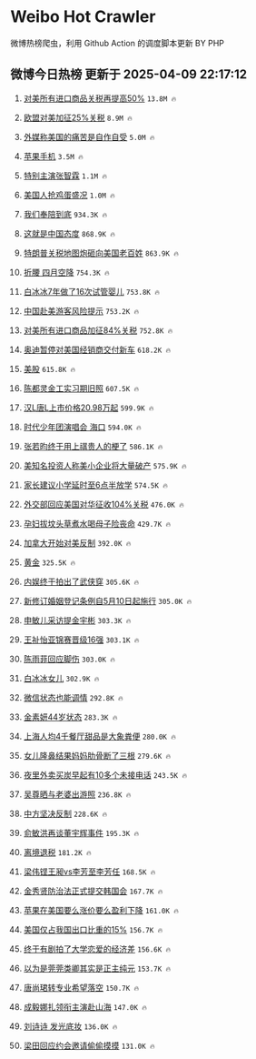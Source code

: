 # Weibo Hot Crawler 



微博热榜爬虫，利用 Github Action 的调度脚本更新 BY PHP 


## 微博今日热榜 更新于 2025-04-09 22:17:12 
1. [对美所有进口商品关税再提高50%](https://s.weibo.com/weibo?q=%23%E5%AF%B9%E7%BE%8E%E6%89%80%E6%9C%89%E8%BF%9B%E5%8F%A3%E5%95%86%E5%93%81%E5%85%B3%E7%A8%8E%E5%86%8D%E6%8F%90%E9%AB%9850%25%23&t=31&band_rank=1&Refer=top) `13.8M 🔥` 

1. [欧盟对美加征25%关税](https://s.weibo.com/weibo?q=%23%E6%AC%A7%E7%9B%9F%E5%AF%B9%E7%BE%8E%E5%8A%A0%E5%BE%8125%25%E5%85%B3%E7%A8%8E%23&t=31&band_rank=2&Refer=top) `8.9M 🔥` 

1. [外媒称美国的痛苦是自作自受](https://s.weibo.com/weibo?q=%23%E5%A4%96%E5%AA%92%E7%A7%B0%E7%BE%8E%E5%9B%BD%E7%9A%84%E7%97%9B%E8%8B%A6%E6%98%AF%E8%87%AA%E4%BD%9C%E8%87%AA%E5%8F%97%23&t=31&band_rank=3&Refer=top) `5.0M 🔥` 

1. [苹果手机](https://s.weibo.com/weibo?q=%23%E8%8B%B9%E6%9E%9C%E6%89%8B%E6%9C%BA%23&t=31&band_rank=4&Refer=top) `3.5M 🔥` 

1. [特别主演张智霖](https://s.weibo.com/weibo?q=%23%E7%89%B9%E5%88%AB%E4%B8%BB%E6%BC%94%E5%BC%A0%E6%99%BA%E9%9C%96%23&t=31&band_rank=5&Refer=top) `1.1M 🔥` 

1. [美国人抢鸡蛋盛况](https://s.weibo.com/weibo?q=%E7%BE%8E%E5%9B%BD%E4%BA%BA%E6%8A%A2%E9%B8%A1%E8%9B%8B%E7%9B%9B%E5%86%B5&t=31&band_rank=6&Refer=top) `1.0M 🔥` 

1. [我们奉陪到底](https://s.weibo.com/weibo?q=%23%E6%88%91%E4%BB%AC%E5%A5%89%E9%99%AA%E5%88%B0%E5%BA%95%23&t=31&band_rank=7&Refer=top) `934.3K 🔥` 

1. [这就是中国态度](https://s.weibo.com/weibo?q=%23%E8%BF%99%E5%B0%B1%E6%98%AF%E4%B8%AD%E5%9B%BD%E6%80%81%E5%BA%A6%23&t=31&band_rank=8&Refer=top) `868.9K 🔥` 

1. [特朗普关税地图炮砸向美国老百姓](https://s.weibo.com/weibo?q=%23%E7%89%B9%E6%9C%97%E6%99%AE%E5%85%B3%E7%A8%8E%E5%9C%B0%E5%9B%BE%E7%82%AE%E7%A0%B8%E5%90%91%E7%BE%8E%E5%9B%BD%E8%80%81%E7%99%BE%E5%A7%93%23&t=31&band_rank=9&Refer=top) `863.9K 🔥` 

1. [折腰 四月空降](https://s.weibo.com/weibo?q=%E6%8A%98%E8%85%B0%20%E5%9B%9B%E6%9C%88%E7%A9%BA%E9%99%8D&t=31&band_rank=10&Refer=top) `754.3K 🔥` 

1. [白冰冰7年做了16次试管婴儿](https://s.weibo.com/weibo?q=%23%E7%99%BD%E5%86%B0%E5%86%B07%E5%B9%B4%E5%81%9A%E4%BA%8616%E6%AC%A1%E8%AF%95%E7%AE%A1%E5%A9%B4%E5%84%BF%23&t=31&band_rank=11&Refer=top) `753.8K 🔥` 

1. [中国赴美游客风险提示](https://s.weibo.com/weibo?q=%23%E4%B8%AD%E5%9B%BD%E8%B5%B4%E7%BE%8E%E6%B8%B8%E5%AE%A2%E9%A3%8E%E9%99%A9%E6%8F%90%E7%A4%BA%23&t=31&band_rank=12&Refer=top) `753.2K 🔥` 

1. [对美所有进口商品加征84%关税](https://s.weibo.com/weibo?q=%23%E5%AF%B9%E7%BE%8E%E6%89%80%E6%9C%89%E8%BF%9B%E5%8F%A3%E5%95%86%E5%93%81%E5%8A%A0%E5%BE%8184%25%E5%85%B3%E7%A8%8E%23&t=31&band_rank=13&Refer=top) `752.8K 🔥` 

1. [奥迪暂停对美国经销商交付新车](https://s.weibo.com/weibo?q=%23%E5%A5%A5%E8%BF%AA%E6%9A%82%E5%81%9C%E5%AF%B9%E7%BE%8E%E5%9B%BD%E7%BB%8F%E9%94%80%E5%95%86%E4%BA%A4%E4%BB%98%E6%96%B0%E8%BD%A6%23&t=31&band_rank=14&Refer=top) `618.2K 🔥` 

1. [美股](https://s.weibo.com/weibo?q=%E7%BE%8E%E8%82%A1&t=31&band_rank=15&Refer=top) `615.8K 🔥` 

1. [陈都灵金工实习期旧照](https://s.weibo.com/weibo?q=%23%E9%99%88%E9%83%BD%E7%81%B5%E9%87%91%E5%B7%A5%E5%AE%9E%E4%B9%A0%E6%9C%9F%E6%97%A7%E7%85%A7%23&t=31&band_rank=16&Refer=top) `607.5K 🔥` 

1. [汉L唐L上市价格20.98万起](https://s.weibo.com/weibo?q=%23%E6%B1%89L%E5%94%90L%E4%B8%8A%E5%B8%82%E4%BB%B7%E6%A0%BC20.98%E4%B8%87%E8%B5%B7%23&t=31&band_rank=17&Refer=top) `599.9K 🔥` 

1. [时代少年团演唱会 海口](https://s.weibo.com/weibo?q=%E6%97%B6%E4%BB%A3%E5%B0%91%E5%B9%B4%E5%9B%A2%E6%BC%94%E5%94%B1%E4%BC%9A%20%E6%B5%B7%E5%8F%A3&t=31&band_rank=18&Refer=top) `594.0K 🔥` 

1. [张若昀终于用上祺贵人的梗了](https://s.weibo.com/weibo?q=%E5%BC%A0%E8%8B%A5%E6%98%80%E7%BB%88%E4%BA%8E%E7%94%A8%E4%B8%8A%E7%A5%BA%E8%B4%B5%E4%BA%BA%E7%9A%84%E6%A2%97%E4%BA%86&t=31&band_rank=19&Refer=top) `586.1K 🔥` 

1. [美知名投资人称美小企业将大量破产](https://s.weibo.com/weibo?q=%23%E7%BE%8E%E7%9F%A5%E5%90%8D%E6%8A%95%E8%B5%84%E4%BA%BA%E7%A7%B0%E7%BE%8E%E5%B0%8F%E4%BC%81%E4%B8%9A%E5%B0%86%E5%A4%A7%E9%87%8F%E7%A0%B4%E4%BA%A7%23&t=31&band_rank=20&Refer=top) `575.9K 🔥` 

1. [家长建议小学延时至6点半放学](https://s.weibo.com/weibo?q=%23%E5%AE%B6%E9%95%BF%E5%BB%BA%E8%AE%AE%E5%B0%8F%E5%AD%A6%E5%BB%B6%E6%97%B6%E8%87%B36%E7%82%B9%E5%8D%8A%E6%94%BE%E5%AD%A6%23&t=31&band_rank=21&Refer=top) `574.5K 🔥` 

1. [外交部回应美国对华征收104%关税](https://s.weibo.com/weibo?q=%23%E5%A4%96%E4%BA%A4%E9%83%A8%E5%9B%9E%E5%BA%94%E7%BE%8E%E5%9B%BD%E5%AF%B9%E5%8D%8E%E5%BE%81%E6%94%B6104%25%E5%85%B3%E7%A8%8E%23&t=31&band_rank=22&Refer=top) `476.0K 🔥` 

1. [孕妇拔坟头草煮水喝母子险丧命](https://s.weibo.com/weibo?q=%23%E5%AD%95%E5%A6%87%E6%8B%94%E5%9D%9F%E5%A4%B4%E8%8D%89%E7%85%AE%E6%B0%B4%E5%96%9D%E6%AF%8D%E5%AD%90%E9%99%A9%E4%B8%A7%E5%91%BD%23&t=31&band_rank=23&Refer=top) `429.7K 🔥` 

1. [加拿大开始对美反制](https://s.weibo.com/weibo?q=%23%E5%8A%A0%E6%8B%BF%E5%A4%A7%E5%BC%80%E5%A7%8B%E5%AF%B9%E7%BE%8E%E5%8F%8D%E5%88%B6%23&t=31&band_rank=24&Refer=top) `392.0K 🔥` 

1. [黄金](https://s.weibo.com/weibo?q=%E9%BB%84%E9%87%91&t=31&band_rank=25&Refer=top) `325.5K 🔥` 

1. [内娱终于拍出了武侠穿](https://s.weibo.com/weibo?q=%E5%86%85%E5%A8%B1%E7%BB%88%E4%BA%8E%E6%8B%8D%E5%87%BA%E4%BA%86%E6%AD%A6%E4%BE%A0%E7%A9%BF&t=31&band_rank=26&Refer=top) `305.6K 🔥` 

1. [新修订婚姻登记条例自5月10日起施行](https://s.weibo.com/weibo?q=%23%E6%96%B0%E4%BF%AE%E8%AE%A2%E5%A9%9A%E5%A7%BB%E7%99%BB%E8%AE%B0%E6%9D%A1%E4%BE%8B%E8%87%AA5%E6%9C%8810%E6%97%A5%E8%B5%B7%E6%96%BD%E8%A1%8C%23&t=31&band_rank=27&Refer=top) `305.0K 🔥` 

1. [申敏儿采访提金宇彬](https://s.weibo.com/weibo?q=%23%E7%94%B3%E6%95%8F%E5%84%BF%E9%87%87%E8%AE%BF%E6%8F%90%E9%87%91%E5%AE%87%E5%BD%AC%23&t=31&band_rank=28&Refer=top) `303.3K 🔥` 

1. [王祉怡亚锦赛晋级16强](https://s.weibo.com/weibo?q=%23%E7%8E%8B%E7%A5%89%E6%80%A1%E4%BA%9A%E9%94%A6%E8%B5%9B%E6%99%8B%E7%BA%A716%E5%BC%BA%23&t=31&band_rank=29&Refer=top) `303.1K 🔥` 

1. [陈雨菲回应脚伤](https://s.weibo.com/weibo?q=%23%E9%99%88%E9%9B%A8%E8%8F%B2%E5%9B%9E%E5%BA%94%E8%84%9A%E4%BC%A4%23&t=31&band_rank=30&Refer=top) `303.0K 🔥` 

1. [白冰冰女儿](https://s.weibo.com/weibo?q=%E7%99%BD%E5%86%B0%E5%86%B0%E5%A5%B3%E5%84%BF&t=31&band_rank=31&Refer=top) `302.9K 🔥` 

1. [微信状态也能调情](https://s.weibo.com/weibo?q=%E5%BE%AE%E4%BF%A1%E7%8A%B6%E6%80%81%E4%B9%9F%E8%83%BD%E8%B0%83%E6%83%85&t=31&band_rank=32&Refer=top) `292.8K 🔥` 

1. [金素妍44岁状态](https://s.weibo.com/weibo?q=%23%E9%87%91%E7%B4%A0%E5%A6%8D44%E5%B2%81%E7%8A%B6%E6%80%81%23&t=31&band_rank=33&Refer=top) `283.3K 🔥` 

1. [上海人均4千餐厅甜品是大象粪便](https://s.weibo.com/weibo?q=%23%E4%B8%8A%E6%B5%B7%E4%BA%BA%E5%9D%874%E5%8D%83%E9%A4%90%E5%8E%85%E7%94%9C%E5%93%81%E6%98%AF%E5%A4%A7%E8%B1%A1%E7%B2%AA%E4%BE%BF%23&t=31&band_rank=34&Refer=top) `280.0K 🔥` 

1. [女儿隆鼻结果妈妈肋骨断了三根](https://s.weibo.com/weibo?q=%23%E5%A5%B3%E5%84%BF%E9%9A%86%E9%BC%BB%E7%BB%93%E6%9E%9C%E5%A6%88%E5%A6%88%E8%82%8B%E9%AA%A8%E6%96%AD%E4%BA%86%E4%B8%89%E6%A0%B9%23&t=31&band_rank=35&Refer=top) `279.6K 🔥` 

1. [夜里外卖买炭早起有10多个未接电话](https://s.weibo.com/weibo?q=%23%E5%A4%9C%E9%87%8C%E5%A4%96%E5%8D%96%E4%B9%B0%E7%82%AD%E6%97%A9%E8%B5%B7%E6%9C%8910%E5%A4%9A%E4%B8%AA%E6%9C%AA%E6%8E%A5%E7%94%B5%E8%AF%9D%23&t=31&band_rank=36&Refer=top) `243.5K 🔥` 

1. [吴尊晒与老婆出游照](https://s.weibo.com/weibo?q=%23%E5%90%B4%E5%B0%8A%E6%99%92%E4%B8%8E%E8%80%81%E5%A9%86%E5%87%BA%E6%B8%B8%E7%85%A7%23&t=31&band_rank=37&Refer=top) `236.8K 🔥` 

1. [中方坚决反制](https://s.weibo.com/weibo?q=%23%E4%B8%AD%E6%96%B9%E5%9D%9A%E5%86%B3%E5%8F%8D%E5%88%B6%23&t=31&band_rank=38&Refer=top) `228.6K 🔥` 

1. [俞敏洪再谈董宇辉事件](https://s.weibo.com/weibo?q=%23%E4%BF%9E%E6%95%8F%E6%B4%AA%E5%86%8D%E8%B0%88%E8%91%A3%E5%AE%87%E8%BE%89%E4%BA%8B%E4%BB%B6%23&t=31&band_rank=39&Refer=top) `195.3K 🔥` 

1. [离境退税](https://s.weibo.com/weibo?q=%E7%A6%BB%E5%A2%83%E9%80%80%E7%A8%8E&t=31&band_rank=40&Refer=top) `181.2K 🔥` 

1. [梁伟铿王昶vs李芳至李芳任](https://s.weibo.com/weibo?q=%23%E6%A2%81%E4%BC%9F%E9%93%BF%E7%8E%8B%E6%98%B6vs%E6%9D%8E%E8%8A%B3%E8%87%B3%E6%9D%8E%E8%8A%B3%E4%BB%BB%23&t=31&band_rank=41&Refer=top) `168.5K 🔥` 

1. [金秀贤防治法正式提交韩国会](https://s.weibo.com/weibo?q=%23%E9%87%91%E7%A7%80%E8%B4%A4%E9%98%B2%E6%B2%BB%E6%B3%95%E6%AD%A3%E5%BC%8F%E6%8F%90%E4%BA%A4%E9%9F%A9%E5%9B%BD%E4%BC%9A%23&t=31&band_rank=42&Refer=top) `167.7K 🔥` 

1. [苹果在美国要么涨价要么盈利下降](https://s.weibo.com/weibo?q=%23%E8%8B%B9%E6%9E%9C%E5%9C%A8%E7%BE%8E%E5%9B%BD%E8%A6%81%E4%B9%88%E6%B6%A8%E4%BB%B7%E8%A6%81%E4%B9%88%E7%9B%88%E5%88%A9%E4%B8%8B%E9%99%8D%23&t=31&band_rank=43&Refer=top) `161.0K 🔥` 

1. [美国仅占我国出口比重的15%](https://s.weibo.com/weibo?q=%23%E7%BE%8E%E5%9B%BD%E4%BB%85%E5%8D%A0%E6%88%91%E5%9B%BD%E5%87%BA%E5%8F%A3%E6%AF%94%E9%87%8D%E7%9A%8415%25%23&t=31&band_rank=44&Refer=top) `156.7K 🔥` 

1. [终于有剧拍了大学恋爱的经济差](https://s.weibo.com/weibo?q=%E7%BB%88%E4%BA%8E%E6%9C%89%E5%89%A7%E6%8B%8D%E4%BA%86%E5%A4%A7%E5%AD%A6%E6%81%8B%E7%88%B1%E7%9A%84%E7%BB%8F%E6%B5%8E%E5%B7%AE&t=31&band_rank=45&Refer=top) `156.6K 🔥` 

1. [以为是莞莞类卿其实是正主纯元](https://s.weibo.com/weibo?q=%E4%BB%A5%E4%B8%BA%E6%98%AF%E8%8E%9E%E8%8E%9E%E7%B1%BB%E5%8D%BF%E5%85%B6%E5%AE%9E%E6%98%AF%E6%AD%A3%E4%B8%BB%E7%BA%AF%E5%85%83&t=31&band_rank=46&Refer=top) `153.7K 🔥` 

1. [唐尚珺转专业希望落空](https://s.weibo.com/weibo?q=%23%E5%94%90%E5%B0%9A%E7%8F%BA%E8%BD%AC%E4%B8%93%E4%B8%9A%E5%B8%8C%E6%9C%9B%E8%90%BD%E7%A9%BA%23&t=31&band_rank=47&Refer=top) `150.7K 🔥` 

1. [成毅娜扎领衔主演赴山海](https://s.weibo.com/weibo?q=%23%E6%88%90%E6%AF%85%E5%A8%9C%E6%89%8E%E9%A2%86%E8%A1%94%E4%B8%BB%E6%BC%94%E8%B5%B4%E5%B1%B1%E6%B5%B7%23&t=31&band_rank=48&Refer=top) `147.0K 🔥` 

1. [刘诗诗 发光底妆](https://s.weibo.com/weibo?q=%E5%88%98%E8%AF%97%E8%AF%97%20%E5%8F%91%E5%85%89%E5%BA%95%E5%A6%86&t=31&band_rank=49&Refer=top) `136.0K 🔥` 

1. [梁田回应约会邀请偷偷摸摸](https://s.weibo.com/weibo?q=%E6%A2%81%E7%94%B0%E5%9B%9E%E5%BA%94%E7%BA%A6%E4%BC%9A%E9%82%80%E8%AF%B7%E5%81%B7%E5%81%B7%E6%91%B8%E6%91%B8&t=31&band_rank=50&Refer=top) `131.0K 🔥` 

